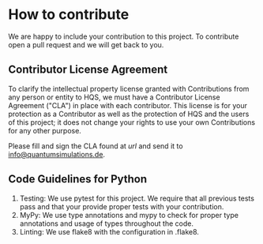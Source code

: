 # How to contribute

We are happy to include your contribution to this project. To contribute open a pull request and we will get back to you.

## Contributor License Agreement

To clarify the intellectual property license granted with Contributions from any person or entity to HQS, we must have a Contributor License Agreement ("CLA") in place with each contributor. This license is for your protection as a Contributor as well as the protection of HQS and the users of this project; it does not change your rights to use your own Contributions for any other purpose.

Please fill and sign the CLA found at *url* and send it to info@quantumsimulations.de.

## Code Guidelines for Python

1. Testing: We use pytest for this project. We require that all previous tests pass and that your provide proper tests with your contribution.
2. MyPy: We use type annotations and mypy to check for proper type annotations and usage of types throughout the code.
3. Linting: We use flake8 with the configuration in .flake8.
